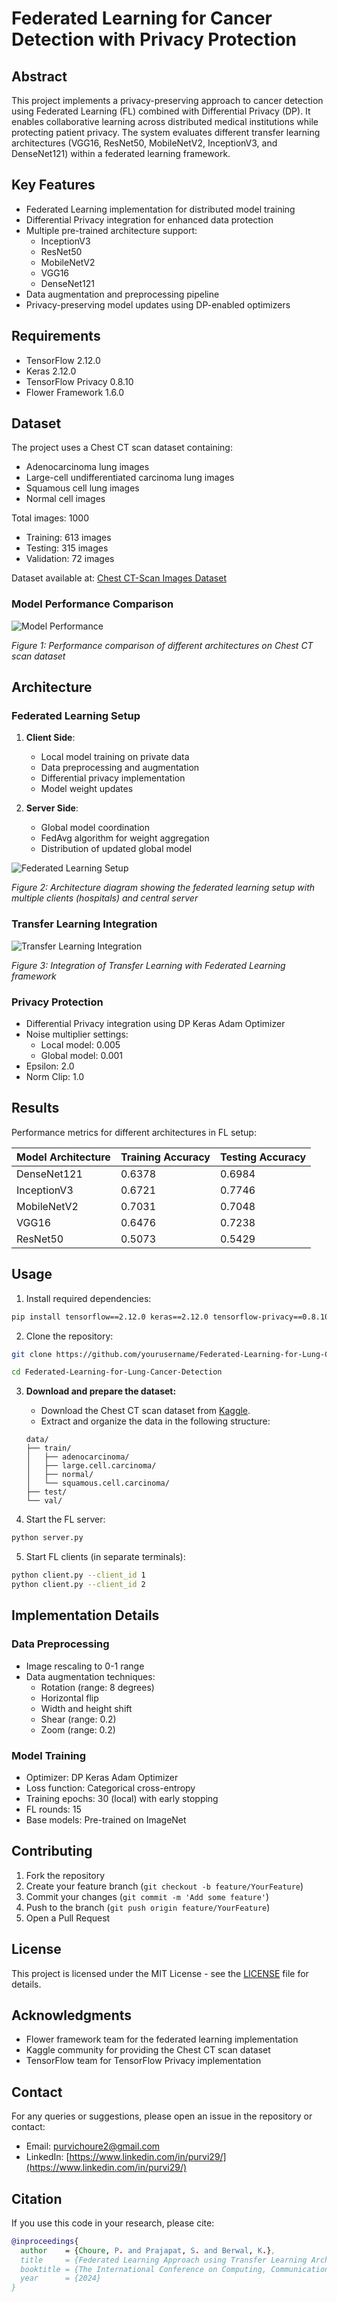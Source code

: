 # Federated Learning for Cancer Detection with Privacy Protection

## Abstract
This project implements a privacy-preserving approach to cancer detection using Federated Learning (FL) combined with Differential Privacy (DP). It enables collaborative learning across distributed medical institutions while protecting patient privacy. The system evaluates different transfer learning architectures (VGG16, ResNet50, MobileNetV2, InceptionV3, and DenseNet121) within a federated learning framework.

## Key Features
- Federated Learning implementation for distributed model training
- Differential Privacy integration for enhanced data protection
- Multiple pre-trained architecture support:
  - InceptionV3
  - ResNet50
  - MobileNetV2
  - VGG16
  - DenseNet121
- Data augmentation and preprocessing pipeline
- Privacy-preserving model updates using DP-enabled optimizers

## Requirements
- TensorFlow 2.12.0
- Keras 2.12.0
- TensorFlow Privacy 0.8.10
- Flower Framework 1.6.0

## Dataset
The project uses a Chest CT scan dataset containing:
- Adenocarcinoma lung images
- Large-cell undifferentiated carcinoma lung images
- Squamous cell lung images
- Normal cell images

Total images: 1000
- Training: 613 images
- Testing: 315 images
- Validation: 72 images

Dataset available at: [Chest CT-Scan Images Dataset](https://www.kaggle.com/datasets/mohamedhanyyy/chest-ctscan-images)

### Model Performance Comparison
![Model Performance](https://github.com/user-attachments/assets/b572d670-9d8c-4a3c-823f-340879a3d486)


*Figure 1: Performance comparison of different architectures on Chest CT scan dataset*

## Architecture

### Federated Learning Setup
1. **Client Side**:
   - Local model training on private data
   - Data preprocessing and augmentation
   - Differential privacy implementation
   - Model weight updates

2. **Server Side**:
   - Global model coordination
   - FedAvg algorithm for weight aggregation
   - Distribution of updated global model


![Federated Learning Setup](https://github.com/user-attachments/assets/1860bdea-e7be-4f6b-8cc3-fb8e6af88b87)

*Figure 2: Architecture diagram showing the federated learning setup with multiple clients (hospitals) and central server*


### Transfer Learning Integration
![Transfer Learning Integration](https://github.com/user-attachments/assets/f2d678af-8032-4c2b-b6e9-e8a2912c3738)

*Figure 3: Integration of Transfer Learning with Federated Learning framework*


### Privacy Protection
- Differential Privacy integration using DP Keras Adam Optimizer
- Noise multiplier settings:
  - Local model: 0.005
  - Global model: 0.001
- Epsilon: 2.0
- Norm Clip: 1.0

## Results
Performance metrics for different architectures in FL setup:

| Model Architecture | Training Accuracy | Testing Accuracy |
|-------------------|-------------------|------------------|
| DenseNet121       | 0.6378           | 0.6984          |
| InceptionV3       | 0.6721           | 0.7746          |
| MobileNetV2       | 0.7031           | 0.7048          |
| VGG16             | 0.6476           | 0.7238          |
| ResNet50          | 0.5073           | 0.5429          |

## Usage
1. Install required dependencies:
```bash
pip install tensorflow==2.12.0 keras==2.12.0 tensorflow-privacy==0.8.10 flwr==1.6.0
```

2. Clone the repository:

```bash
git clone https://github.com/yourusername/Federated-Learning-for-Lung-Cancer-Detection.git

cd Federated-Learning-for-Lung-Cancer-Detection
```

3. **Download and prepare the dataset:**
   - Download the Chest CT scan dataset from [Kaggle](https://www.kaggle.com/datasets/mohamedhanyyy/chest-ctscan-images).
   - Extract and organize the data in the following structure:

   ```plaintext
   data/
   ├── train/
   │   ├── adenocarcinoma/
   │   ├── large.cell.carcinoma/
   │   ├── normal/
   │   └── squamous.cell.carcinoma/
   ├── test/
   └── val/

4. Start the FL server:

```bash
python server.py
```


5. Start FL clients (in separate terminals):

```bash 
python client.py --client_id 1
python client.py --client_id 2
```


## Implementation Details

### Data Preprocessing
- Image rescaling to 0-1 range
- Data augmentation techniques:
  - Rotation (range: 8 degrees)
  - Horizontal flip
  - Width and height shift
  - Shear (range: 0.2)
  - Zoom (range: 0.2)

### Model Training
- Optimizer: DP Keras Adam Optimizer
- Loss function: Categorical cross-entropy
- Training epochs: 30 (local) with early stopping
- FL rounds: 15
- Base models: Pre-trained on ImageNet

## Contributing
1. Fork the repository
2. Create your feature branch (`git checkout -b feature/YourFeature`)
3. Commit your changes (`git commit -m 'Add some feature'`)
4. Push to the branch (`git push origin feature/YourFeature`)
5. Open a Pull Request

## License
This project is licensed under the MIT License - see the [LICENSE](LICENSE) file for details.

## Acknowledgments
- Flower framework team for the federated learning implementation
- Kaggle community for providing the Chest CT scan dataset
- TensorFlow team for TensorFlow Privacy implementation

## Contact
For any queries or suggestions, please open an issue in the repository or contact:
- Email: [purvichoure2@gmail.com](mailto:purvichoure2@gmail.com)
- LinkedIn: [https://www.linkedin.com/in/purvi29/](https://www.linkedin.com/in/purvi29/)

## Citation
If you use this code in your research, please cite:

```bibtex
@inproceedings{
  author    = {Choure, P. and Prajapat, S. and Berwal, K.},
  title     = {Federated Learning Approach using Transfer Learning Architectures for Lung Cancer Detection},
  booktitle = {The International Conference on Computing, Communication, Cybersecurity \& AI},
  year      = {2024}
}
```

